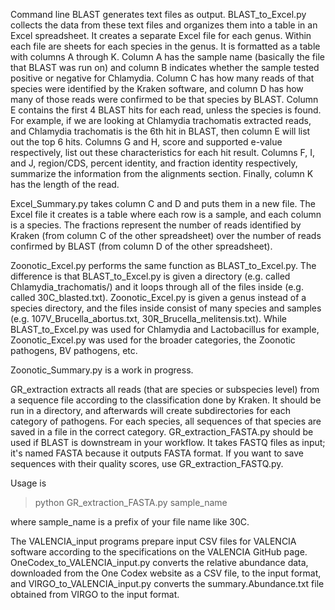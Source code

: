 Command line BLAST generates text files as output. BLAST_to_Excel.py collects the data from these text files and organizes them into a table in an Excel spreadsheet. It creates a separate Excel file for each genus. Within each file are sheets for each species in the genus. It is formatted as a table with columns A through K. Column A has the sample name (basically the file that BLAST was run on) and column B indicates whether the sample tested positive or negative for Chlamydia. Column C has how many reads of that species were identified by the Kraken software, and column D has how many of those reads were confirmed to be that species by BLAST. Column E contains the first 4 BLAST hits for each read, unless the species is found. For example, if we are looking at Chlamydia trachomatis extracted reads, and Chlamydia trachomatis is the 6th hit in BLAST, then column E will list out the top 6 hits. Columns G and H, score and supported e-value respectively, list out these characteristics for each hit result. Columns F, I, and J, region/CDS, percent identity, and fraction identity respectively, summarize the information from the alignments section. Finally, column K has the length of the read.

Excel_Summary.py takes column C and D and puts them in a new file. The Excel file it creates is a table where each row is a sample, and each column is a species. The fractions represent the number of reads identified by Kraken (from column C of the other spreadsheet) over the number of reads confirmed by BLAST (from column D of the other spreadsheet).

Zoonotic_Excel.py performs the same function as BLAST_to_Excel.py. The difference is that BLAST_to_Excel.py is given a directory (e.g. called Chlamydia_trachomatis/) and it loops through all of the files inside (e.g. called 30C_blasted.txt). Zoonotic_Excel.py is given a genus instead of a species directory, and the files inside consist of many species and samples (e.g. 107V_Brucella_abortus.txt, 30R_Brucella_melitensis.txt). While BLAST_to_Excel.py was used for Chlamydia and Lactobacillus for example, Zoonotic_Excel.py was used for the broader categories, the Zoonotic pathogens, BV pathogens, etc.

Zoonotic_Summary.py is a work in progress.

GR_extraction extracts all reads (that are species or subspecies level) from a sequence file according to the classification done by Kraken. It should be run in a directory, and afterwards will create subdirectories for each category of pathogens. For each species, all sequences of that species are saved in a file in the correct category. GR_extraction_FASTA.py should be used if BLAST is downstream in your workflow. It takes FASTQ files as input; it's named FASTA because it outputs FASTA format. If you want to save sequences with their quality scores, use GR_extraction_FASTQ.py.

Usage is
>python GR_extraction_FASTA.py sample_name

where sample_name is a prefix of your file name like 30C.

The VALENCIA_input programs prepare input CSV files for VALENCIA software according to the specifications on the VALENCIA GitHub page. OneCodex_to_VALENCIA_input.py converts the relative abundance data, downloaded from the One Codex website as a CSV file, to the input format, and VIRGO_to_VALENCIA_input.py converts the summary.Abundance.txt file obtained from VIRGO to the input format.
